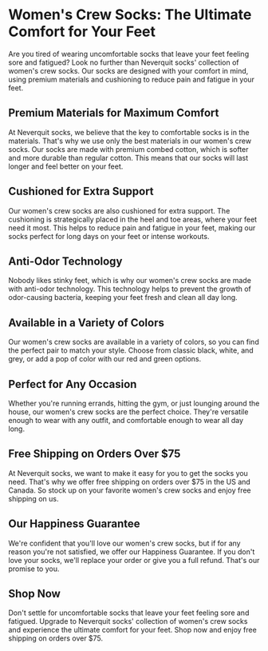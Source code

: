 # Women's Crew Socks: The Ultimate Comfort for Your Feet

Are you tired of wearing uncomfortable socks that leave your feet feeling sore and fatigued? Look no further than Neverquit socks' collection of women's crew socks. Our socks are designed with your comfort in mind, using premium materials and cushioning to reduce pain and fatigue in your feet.

## Premium Materials for Maximum Comfort

At Neverquit socks, we believe that the key to comfortable socks is in the materials. That's why we use only the best materials in our women's crew socks. Our socks are made with premium combed cotton, which is softer and more durable than regular cotton. This means that our socks will last longer and feel better on your feet.

## Cushioned for Extra Support

Our women's crew socks are also cushioned for extra support. The cushioning is strategically placed in the heel and toe areas, where your feet need it most. This helps to reduce pain and fatigue in your feet, making our socks perfect for long days on your feet or intense workouts.

## Anti-Odor Technology

Nobody likes stinky feet, which is why our women's crew socks are made with anti-odor technology. This technology helps to prevent the growth of odor-causing bacteria, keeping your feet fresh and clean all day long.

## Available in a Variety of Colors

Our women's crew socks are available in a variety of colors, so you can find the perfect pair to match your style. Choose from classic black, white, and grey, or add a pop of color with our red and green options.

## Perfect for Any Occasion

Whether you're running errands, hitting the gym, or just lounging around the house, our women's crew socks are the perfect choice. They're versatile enough to wear with any outfit, and comfortable enough to wear all day long.

## Free Shipping on Orders Over $75

At Neverquit socks, we want to make it easy for you to get the socks you need. That's why we offer free shipping on orders over $75 in the US and Canada. So stock up on your favorite women's crew socks and enjoy free shipping on us.

## Our Happiness Guarantee

We're confident that you'll love our women's crew socks, but if for any reason you're not satisfied, we offer our Happiness Guarantee. If you don't love your socks, we'll replace your order or give you a full refund. That's our promise to you.

## Shop Now

Don't settle for uncomfortable socks that leave your feet feeling sore and fatigued. Upgrade to Neverquit socks' collection of women's crew socks and experience the ultimate comfort for your feet. Shop now and enjoy free shipping on orders over $75.